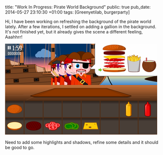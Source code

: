 title: "Work In Progress: Pirate World Background"
public: true
pub_date: 2014-05-27 23:10:30 +01:00
tags: [Greenyetilab, burgerparty]


Hi, I have been working on refreshing the background of the pirate world lately. After a few iterations, I settled on adding a gallion in the background. It's not finished yet, but it already gives the scene a different feeling, Aaahhrr!

[![Refreshed pirate world background](thumb-pirate-world-bg.png)](pirate-world-bg.png)

Need to add some highlights and shadows, refine some details and it should be good to go.
